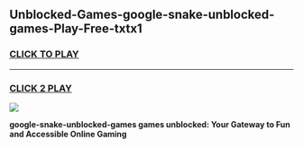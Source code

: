 
## Unblocked-Games-google-snake-unblocked-games-Play-Free-txtx1
<h3>
<a href="https://premium76.site?title=google-snake-unblocked-games&ref=09A">CLICK TO PLAY</a></h3>
<hr>

<h3>
<a href="https://premium76.site?title=google-snake-unblocked-games&ref=09A">CLICK 2 PLAY</a>
  
</h3>

<a href="https://premium76.site?title=google-snake-unblocked-games&ref=09A"><img src="https://clearcache.store/games.png"></a>


**google-snake-unblocked-games games unblocked: Your Gateway to Fun and Accessible Online Gaming**
